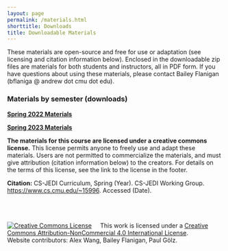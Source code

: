 ```yaml
---
layout: page
permalink: /materials.html
shorttitle: Downloads
title: Downloadable Materials
---
```


These materials are open-source and free for use or adaptation (see licensing and citation information below). Enclosed in the downloadable zip files are materials for both students and instructors, all in PDF form. If you have questions about using these materials, please contact Bailey Flanigan (bflaniga @ andrew dot cmu dot edu).


### Materials by semester (downloads)

<a href="./docs/CSJEDI-Spring22-materials.zip" download="CSJEDI-Spring22-materials.zip">**Spring 2022 Materials**</a>

<a href="./docs/CSJEDI-Spring23-materials.zip" download="CSJEDI-Spring23-materials.zip">**Spring 2023 Materials**</a>


**The materials for this course are licensed under a creative commons license.** This license permits anyone to freely use and adapt these materials. Users are not permitted to commercialize the materials, and must give attribution (citation information below) to the creators. For details on the terms of this license, see the link to the license in the footer.

**Citation:** CS-JEDI Curriculum, Spring (Year). CS-JEDI Working Group. https://www.cs.cmu.edu/~15996. Accessed (Date).


<br><br><br>
<a rel="license" href="http://creativecommons.org/licenses/by-nc/4.0/"><img alt="Creative Commons License" style="border-width:0" src="https://i.creativecommons.org/l/by-nc/4.0/88x31.png" /></a> &nbsp; &nbsp; This work is licensed under a <a rel="license" href="http://creativecommons.org/licenses/by-nc/4.0/">Creative Commons Attribution-NonCommercial 4.0 International License</a>.
<br>
Website contributors: Alex Wang, Bailey Flanigan, Paul Gölz.
